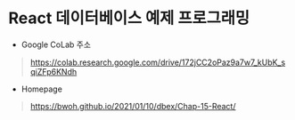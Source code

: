 # React 데이터베이스 예제 프로그래밍

* Google CoLab 주소
> https://colab.research.google.com/drive/172jCC2oPaz9a7w7_kUbK_sqiZFp6KNdh

* Homepage
> https://bwoh.github.io/2021/01/10/dbex/Chap-15-React/